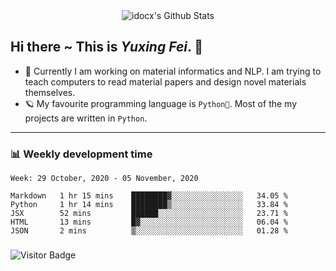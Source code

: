 <div align="center">
    <img align="center" src="https://github-readme-stats.vercel.app/api?username=idocx&show_icons=true&hide_border=true" alt="idocx's Github Stats"></img>
</div>

## Hi there ~ This is *Yuxing Fei*. ‍👋

- 🚀 Currently I am working on material informatics and NLP. I am trying to teach computers to read material papers and design novel materials themselves.
- 🪐 My favourite programming language is `Python🐍`. Most of the my projects are written in `Python`.

---

### 📊 Weekly development time
<!--START_SECTION:waka-->
```text
Week: 29 October, 2020 - 05 November, 2020

Markdown   1 hr 15 mins    ████████▓░░░░░░░░░░░░░░░░   34.05 % 
Python     1 hr 14 mins    ████████▒░░░░░░░░░░░░░░░░   33.84 % 
JSX        52 mins         ██████░░░░░░░░░░░░░░░░░░░   23.71 % 
HTML       13 mins         █▓░░░░░░░░░░░░░░░░░░░░░░░   06.04 % 
JSON       2 mins          ▒░░░░░░░░░░░░░░░░░░░░░░░░   01.28 % 
```
<!--END_SECTION:waka-->

### 

![Visitor Badge](https://visitor-badge.laobi.icu/badge?page_id=idocx.idocx)